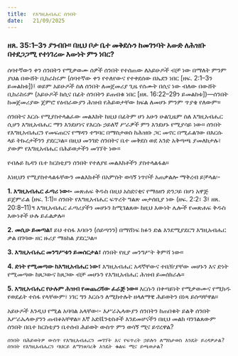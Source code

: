 ```yaml
---
title:  የእግዚአብሔር ሰንበት
date:   21/09/2025
---
```


### ዘጸ. 35:1–3ን ያንብቡ። በዚህ ቦታ ቤተ መቅደሱን ከመገንባት አውድ ለሕዝቡ በተደጋጋሚ የተነገረው እውነት ምን ነበር?

ሰባተኛውን ቀን ሰንበትን የሚቃወሙ ሰዎች ሰንበት የተሰጠው ለአይሁዶች ብቻ ነው በማለት ምንም ያህል በውሸት ቢከራከሩም (ሰባተኛው ቀን የተለየውና የተቀደሰው በኤደን ነበር [ዘፍ. 2:1–3ን ይመልከቱ])፤ ወይም አይሁዶች ስለ ሰንበት ለመጀመሪያ ጊዜ የሰሙት በሲና ነው ብለው በውሸት ቢከራከሩም (አይሁዶች ከሲና በፊት ሰንበትን ይጠብቁ ነበር [ዘጸ. 16:22–29ን ይመልከቱ])—ሰንበት ከመጀመሪያው ጀምሮ የዕብራውያን ሕዝብ የሕይወታቸው ክፍል ለመሆኑ ምንም ጥያቄ የለውም።

ሰንበትና እርሱ የሚያስተላልፈው መልእክት ከዚህ በፊትም ሆነ አሁን ሁልጊዜም ስለ እግዚአብሔር ሲሆን እግዚአብሔር ማን እንደሆነና የእርሱ ኃይለኛ ሥራዎች ምን እንደሆኑ የሚያሳይ ነው። ሰንበት የእግዚአብሔርን የመፍጠርና የማዳን ተግባር በማስታወስ ከሕዝቡ ጋር መኖር በሚፈልገው በእርሱ ላይ ትኩረታችንን ያደርጋል። በዚህ መንገድ ሰንበትና ቤተ መቅደስ ወደ አንድ አቅጣጫ ያመለክታሉ፣ ያውም የእግዚአብሔር በሕይወታችን መገኘት ነው።

የብሉይ ኪዳን ቤተ ክርስቲያን ሰንበት የተለያዩ መልእክቶችን ያስተላልፋል።

እነዚህን የሚያስተላልፋቸውን መልእክቶች በአምስት ወሳኝ ነጥቦች አጠቃልሎ ማቅረብ ይቻላል፡-

**1. እግዚአብሔር ፈጣሪ ነው፡-** መጽሐፍ ቅዱስ በዚህ አስደናቂና የማዕዘን ድንጋይ በሆነ አዋጅ ይጀምራል (ዘፍ. 1:1)። ሰንበት የእግዚአብሔር ፍጥረት ግልጽ መታሰቢያ ነው (ዘፍ. 2:2፣ 3፤ ዘጸ. 20:8–11)។ እግዚአብሔር ፈጣሪያችን መሆኑን ከሚገልጸው ከዚህ እውነት ሌሎች የመጽሐፍ ቅዱስ እውነቶች ሁሉ ይፈልቃሉ።

**2. መሲሁ ይመጣል፣** ይህ ተስፋ እባቡን (ሰይጣንን) በማሸነፍ ክፉን ድል እንደሚያደርግ እግዚአብሔር ቃል በገባው ዘር ዙሪያ ማዕከል ያደርጋል።

**3. እግዚአብሔር መንግሥቱን ይመሰርታል፣** ሰንበት የዚያ መንግሥት ቅምሻ ነው።

**4. ድነት የሚመጣው ከእግዚአብሔር ነው፣** እግዚአብሔር አዳኛቸውና ተቤዥያቸው መሆኑን እና ድነት የሚመጣው ከጸጋውና ከጸጋው ብቻ መሆኑን የእግዚአብሔር ሕዝብ ይመሰክራሉ።

**5. እግዚአብሔር የሁሉም ሕዝብ የመጨረሻው ፈራጅ ነው።** እርሱን በቀጣይነት የሚቃወሙና የሚክዱ የወደፊት ተስፋ የላቸውም፣ ነገር ግን እርሱን ለሚከተሉት ዘላለማዊ ሕይወትን በነጻ ይሰጣቸዋል።

አይሁዶች እንዲህ የሚል አባባል አላቸው፡- እሥራኤላውያን ሰንበትን ከጠበቁት ይልቅ ሰንበት እሥራኤላውያንን ጠብቆአቸዋል። እኛ አድቬንቲስቶች እንደመሆናችን በዚህ መልክ ባንገልጸውም ሰንበት በቤተ ክርስቲያን ቤተሰብ ሕይወት ውስጥ ምን ወሳኝ ሚና ይኖረዋል?

`ሰንበት በሕይወትዎ ውስጥ የእግዚአብሔርን መገኘት እና የፍጥረት ኃይሉን ለማስታወስ እንዴት ይረዳዎታል? ሰንበት የእግዚአብሔርን ባህርይ ለማንጸባረቅ እንዴት ቁልፍ ሚና ይጫወታል?`